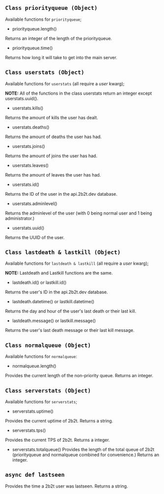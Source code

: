 ## ```Class priorityqueue (Object)```

Available functions for ```priorityqueue```;
* priorityqueue.length()
  
Returns an integer of the length of the priorityqueue.
* priorityqueue.time()

Returns how long it will take to get into the main server.

## ```Class userstats (Object)```
Available functions for ``userstats`` (all require a *user* kwarg);

**NOTE:** All of the functions in the class userstats return an integer except userstats.uuid().

* userstats.kills()
  
Returns the amount of kills the user has dealt.
* userstats.deaths()
  
Returns the amount of deaths the user has had.
* userstats.joins()
  
Returns the amount of joins the user has had.
* userstats.leaves()
  
Returns the amount of leaves the user has had.
* userstats.id()
  
Returns the ID of the user in the api.2b2t.dev database.
* userstats.adminlevel()
  
Returns the adminlevel of the user (with 0 being normal user and 1 being administrator.)
* userstats.uuid()

Returns the UUID of the user.

## ```Class lastdeath & lastkill (Object)```

Available functions for ``lastdeath & lastkill`` (all require a *user* kwarg);

**NOTE:** Lastdeath and Lastkill functions are the same.
* lastdeath.id() or lastkill.id()
  
Returns the user's ID in the api.2b2t.dev database.
* lastdeath.datetime() or lastkill.datetime()
  
Returns the day and hour of the user's last death or their last kill.
* lastdeath.message() or lastkill.message()

Returns the user's last death message or their last kill message.

## ```Class normalqueue (Object)```
Available functions for ```normalqueue```:
* normalqueue.length()

Provides the current length of the non-priority queue. Returns an integer.

## ```Class serverstats (Object)```
Available functions for ```serverstats```;
* serverstats.uptime()

Provides the current uptime of 2b2t. Returns a string.
* serverstats.tps()
  
Provides the current TPS of 2b2t. Returns a integer.
* serverstats.totalqueue()
Provides the length of the total queue of 2b2t (priorityqueue and normalqueue combined for convenience.) Returns an integer.

## ```async def lastseen```
Provides the time a 2b2t user was lastseen. Returns a string.